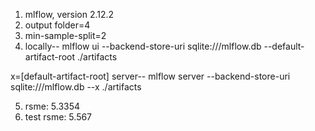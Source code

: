 1. mlflow, version 2.12.2
2. output folder=4
3. min-sample-split=2
4. locally-- mlflow ui --backend-store-uri sqlite:///mlflow.db --default-artifact-root ./artifacts

x=[default-artifact-root]
server-- mlflow server --backend-store-uri sqlite:///mlflow.db --x ./artifacts

5. rsme: 5.3354
6. test rsme: 5.567


